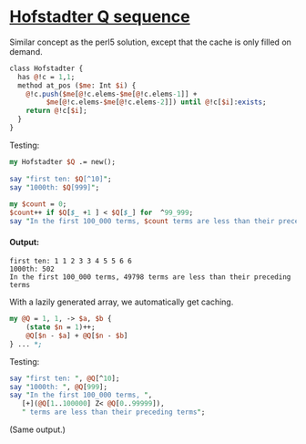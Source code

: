 [1]: http://rosettacode.org/wiki/Hofstadter_Q_sequence

# [Hofstadter Q sequence][1]

Similar concept as the perl5 solution, except that the cache is only filled on demand.

```perl
class Hofstadter {
  has @!c = 1,1;
  method at_pos ($me: Int $i) {
    @!c.push($me[@!c.elems-$me[@!c.elems-1]] +
	     $me[@!c.elems-$me[@!c.elems-2]]) until @!c[$i]:exists;
    return @!c[$i];
  }
}
```


Testing:

```perl
my Hofstadter $Q .= new();
 
say "first ten: $Q[^10]";
say "1000th: $Q[999]";
 
my $count = 0;
$count++ if $Q[$_ +1 ] < $Q[$_] for  ^99_999;
say "In the first 100_000 terms, $count terms are less than their preceding terms";
```

#### Output:
```
first ten: 1 1 2 3 3 4 5 5 6 6
1000th: 502
In the first 100_000 terms, 49798 terms are less than their preceding terms
```


With a lazily generated array, we automatically get caching.

```perl
my @Q = 1, 1, -> $a, $b {
    (state $n = 1)++;
    @Q[$n - $a] + @Q[$n - $b]
} ... *;
```


Testing:

```perl
say "first ten: ", @Q[^10];
say "1000th: ", @Q[999];
say "In the first 100_000 terms, ",
   [+](@Q[1..100000] Z< @Q[0..99999]),
   " terms are less than their preceding terms";
```


(Same output.)